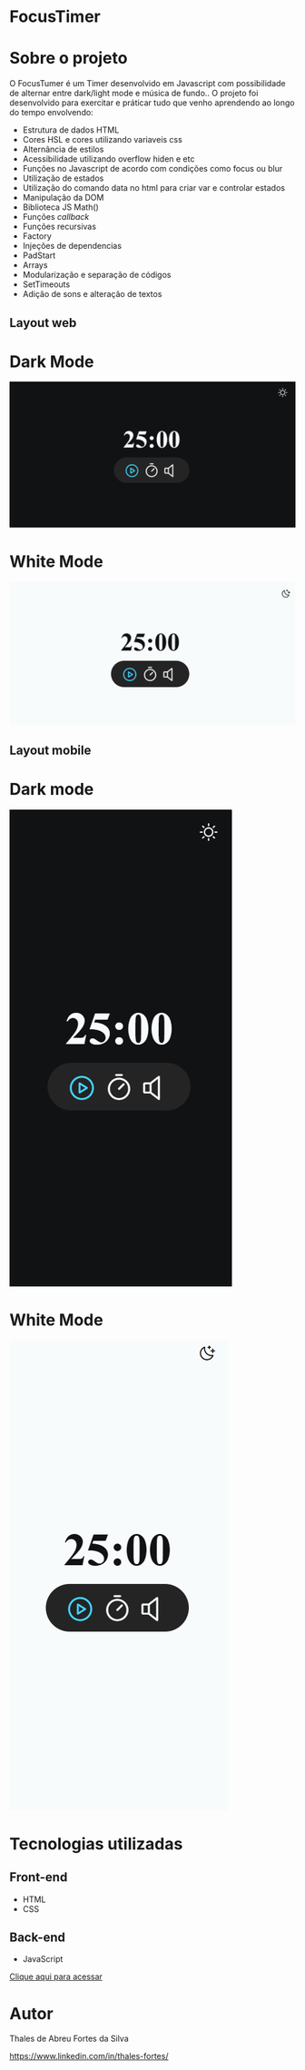 # FocusTimer

# Sobre o projeto

O FocusTumer é um Timer desenvolvido em Javascript com possibilidade de alternar entre dark/light mode e música de fundo..
O projeto foi desenvolvido para exercitar e práticar tudo que venho aprendendo ao longo do tempo envolvendo:
- Estrutura de dados HTML
- Cores HSL e cores utilizando variaveis css
- Alternância de estilos
- Acessibilidade utilizando overflow hiden e etc
- Funções no Javascript de acordo com condições como focus ou blur
- Utilização de estados
- Utilização do comando data no html para criar var e controlar estados
- Manipulação da DOM
- Biblioteca JS Math()
- Funções *callback*
- Funções recursivas
- Factory
- Injeções de dependencias
- PadStart
- Arrays
- Modularização e separação de códigos
- SetTimeouts
- Adição de sons e alteração de textos

## Layout web

# Dark Mode
![Web 1](https://github.com/ThalesFortes/FocusTimer/blob/main/src/images/Darkmode-Web.png)

# White Mode
![Web 1](https://github.com/ThalesFortes/FocusTimer/blob/main/src/images/WhiteMode-Web.png)

## Layout mobile

# Dark mode
![Mobile 1](https://github.com/ThalesFortes/FocusTimer/blob/main/src/images/DakMode-mobile.png)

# White Mode
![Mobile 1](https://github.com/ThalesFortes/FocusTimer/blob/main/src/images/WhiteMode-mobile.png)

# Tecnologias utilizadas

## Front-end
- HTML 
- CSS

## Back-end
- JavaScript

[Clique aqui para acessar](https://thalesfortes.github.io/fortune_cookie/)

# Autor

Thales de Abreu Fortes da Silva

https://www.linkedin.com/in/thales-fortes/
